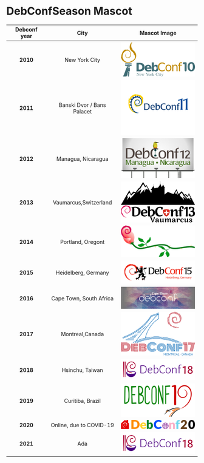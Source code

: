 # DebConf**Season Mascot**    

| Debconf year| City| Mascot Image  |
| :-------------: |:-------------:| :-----:|
| **2010**| New York City|  <img src="https://github.com/varghesejose2020/debconf/blob/main/DcMascots/dc10.png" width="200px"> |
| **2011**|Banski Dvor / Bans Palacet|   <img src="https://github.com/varghesejose2020/debconf/blob/main/DcMascots/dc11.png" width="200px"> |
| **2012** | Managua, Nicaragua| <img src="https://github.com/varghesejose2020/debconf/blob/main/DcMascots/dc12.png" width="200px">   |
| **2013** | Vaumarcus,Switzerland| <img src="https://github.com/varghesejose2020/debconf/blob/main/DcMascots/dc13.png" width="200px">    |
| **2014** | Portland, Oregont| <img src="https://github.com/varghesejose2020/debconf/blob/main/DcMascots/dc14.png" width="200px">   |
| **2015** | Heidelberg, Germany   | <img src="https://github.com/varghesejose2020/debconf/blob/main/DcMascots/dc15.png" width="200px">   |
| **2016** | Cape Town, South Africa   | <img src="https://github.com/varghesejose2020/debconf/blob/main/DcMascots/dc16.jpg" width="200px">   |
| **2017** | Montreal,Canada  | <img src="https://github.com/varghesejose2020/debconf/blob/main/DcMascots/dc17.svg" width="200px">   |
| **2018** | Hsinchu, Taiwan   | <img src="https://github.com/varghesejose2020/debconf/blob/main/DcMascots/dc18.svg" width="200px">   |
| **2019** | Curitiba, Brazil   | <img src="https://github.com/varghesejose2020/debconf/blob/main/DcMascots/dc19.svg" width="200px">   |
| **2020** | Online, due to COVID-19   | <img src="https://github.com/varghesejose2020/debconf/blob/main/DcMascots/dc20.svg" width="200px">   |
| **2021** | Ada   | <img src="https://github.com/varghesejose2020/debconf/blob/main/DcMascots/dc18.svg" width="200px">   |
